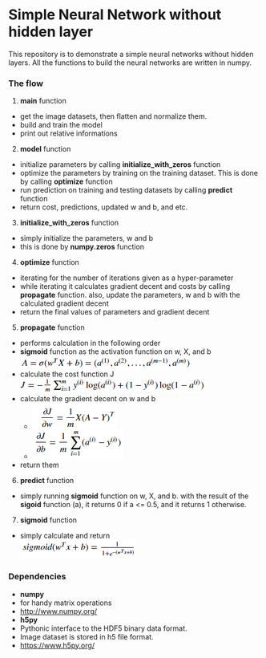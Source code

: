 # Simple Neural Network without hidden layer

This repository is to demonstrate a simple neural networks without hidden layers. All the functions to build the neural networks are written in numpy.

### The flow
1. **main** function
 - get the image datasets, then flatten and normalize them.
 - build and train the model
 - print out relative informations
2. **model** function
 - initialize parameters by calling **initialize_with_zeros** function
 - optimize the parameters by training on the training dataset. This is done by calling **optimize** function
 - run prediction on training and testing datasets by calling **predict** function
 - return cost, predictions, updated w and b, and etc.
3. **initialize_with_zeros** function
 - simply initialize the parameters, w and b
 - this is done by **numpy.zeros** function
4. **optimize** function
 - iterating for the number of iterations given as a hyper-parameter
 - while iterating it calculates gradient decent and costs by calling **propagate** function. also, update the parameters, w and b with the calculated gradient decent
 - return the final values of parameters and gradient decent
5. **propagate** function
 - performs calculation in the following order
  - **sigmoid** function as the activation function on w, X, and b ![alt text](./images/activatoin.png)
  - calculate the cost function J <br/>![alt text](./images/cost.png)
  - calculate the gradient decent on w and b
    - ![alt text](./images/dw.png)
    - ![alt text](./images/db.png)
  - return them
6. **predict** function
 - simply running **sigmoid** function on w, X, and b. with the result of the **sigoid** function (a), it returns 0 if a <= 0.5, and it returns 1 otherwise.
7. **sigmoid** function
 - simply calculate and return <br/>![alt text](./images/sigmoid.png)

### Dependencies
- **numpy**
 - for handy matrix operations
 - http://www.numpy.org/
- **h5py**
 - Pythonic interface to the HDF5 binary data format.
 - Image dataset is stored in h5 file format.
 - https://www.h5py.org/
